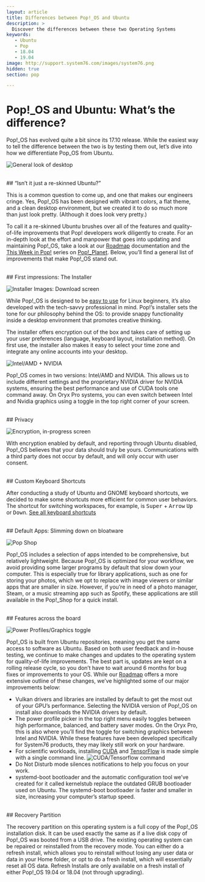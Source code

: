 ```yaml
---
layout: article
title: Differences between Pop!_OS and Ubuntu
description: >
  Discover the differences between these two Operating Systems
keywords:
   - Ubuntu
   - Pop
   - 18.04
   - 19.04
image: http://support.system76.com/images/system76.png
hidden: true
section: pop

---
```


# Pop!_OS and Ubuntu: What’s the difference?

Pop!_OS has evolved quite a bit since its 17.10 release. While the easiest way to tell the difference between the two is by testing them out, let’s dive into how we differentiate Pop_OS from Ubuntu.

![General look of desktop](/images/difference-between-pop-ubuntu/pop-desktop-screenshot.png)

<br>
## “Isn’t it just a re-skinned Ubuntu?”

This is a common question to come up, and one that makes our engineers cringe. Yes, Pop!_OS has been designed with vibrant colors, a flat theme, and a clean desktop environment, but we created it to do so much more than just look pretty. (Although it does look very pretty.)

To call it a re-skinned Ubuntu brushes over all of the features and quality-of-life improvements that Pop! developers work diligently to create. For an in-depth look at the effort and manpower that goes into updating and maintaining Pop!_OS, take a look at our [Roadmap](https://pop.system76.com/docs/roadmap/) documentation and the [This Week in Pop!](https://pop-planet.info/forums/forums/project-updates.28/) series on [Pop!_Planet](https://pop-planet.info/). Below, you’ll find a general list of improvements that make Pop!_OS stand out.

<br>
## First impressions: The Installer 

![Installer Images: Download screen](/images/difference-between-pop-ubuntu/Installer-Screenshot.png)

While Pop!_OS is designed to be [easy to use](https://www.forbes.com/sites/jasonevangelho/2018/11/14/a-linux-noob-reviews-the-pop_os-installer-from-system76/#144a421310d4) for Linux beginners, it’s also developed with the tech-savvy professional in mind. Pop!’s installer sets the tone for our philosophy behind the OS: to provide snappy functionality inside a desktop environment that promotes creative thinking.

The installer offers encryption out of the box and takes care of setting up your user preferences (language, keyboard layout, installation method). On first use, the installer also makes it easy to select your time zone and integrate any online accounts into your desktop.

![Intel/AMD + NVIDIA](/images/difference-between-pop-ubuntu/Intel&AMD-NVIDIA-1904.png)

Pop!_OS comes in two versions: Intel/AMD and NVIDIA. This allows us to include different settings and the proprietary NVIDIA driver for NVIDIA systems, ensuring the best performance and use of CUDA tools one command away. On Oryx Pro systems, you can even switch between Intel and Nvidia graphics using a toggle in the top right corner of your screen.

<br>
## Privacy

![Encryption, in-progress screen](/images/difference-between-pop-ubuntu/Encryption-Screenshot.png)

With encryption enabled by default, and reporting through Ubuntu disabled, Pop!_OS believes that your data should truly be yours. Communications with a third party does not occur by default, and will only occur with user consent.

<br>
## Custom Keyboard Shortcuts

After conducting a study of Ubuntu and GNOME keyboard shortcuts, we decided to make some shortcuts more efficient for common user behaviors. The shortcut for switching workspaces, for example, is <kbd>Super</kbd> + <kbd>Arrow</kbd> <kbd>Up</kbd> or <kbd>Down</kbd>.
[See all keyboard shortcuts](/articles/pop-keyboard-shortcuts/)

<br>
## Default Apps: Slimming down on bloatware 

![Pop Shop](/images/difference-between-pop-ubuntu/Pop!_Shop-Screenshot.png)

Pop!_OS includes a selection of apps intended to be comprehensive, but relatively lightweight. Because Pop!_OS is optimized for your workflow, we avoid providing some larger programs by default that slow down your computer. This is especially true for library applications, such as one for storing your photos, which we opt to replace with image viewers or similar apps that are smaller in size. However, if you’re in need of a photo manager, Steam, or a music streaming app such as Spotify, these applications are still available in the Pop!_Shop for a quick install.

<br>
## Features across the board 

![Power Profiles/Graphics toggle](/images/difference-between-pop-ubuntu/system-menu.png)

Pop!_OS is built from Ubuntu repositories, meaning you get the same access to software as Ubuntu. Based on both user feedback and in-house testing, we continue to make changes and updates to the operating system for quality-of-life improvements. The best part is, updates are kept on a rolling release cycle, so you don’t have to wait around 6 months for bug fixes or improvements to your OS. While our [Roadmap](https://support.system76.com/articles/roadmap/) offers a more extensive outline of these changes, we’ve highlighted some of our major improvements below:
 * Vulkan drivers and libraries are installed by default to get the most out of your GPU’s performance. Selecting the NVIDIA version of Pop!_OS on install also downloads the NVIDIA drivers by default.
 * The power profile picker in the top right menu easily toggles between high performance, balanced, and battery saver modes. On the Oryx Pro, this is also where you’ll find the toggle for switching graphics between Intel and NVIDIA. While these features have been developed specifically for System76 products, they may likely still work on your hardware.
 * For scientific workloads, installing [CUDA](https://support.system76.com/articles/cuda/) and [TensorFlow](https://support.system76.com/articles/install-tensorflow/) is made simple with a single command line.
	![CUDA/Tensorflow command](/images/difference-between-pop-ubuntu/Tensorflow.png)
 * Do Not Disturb mode silences notifications to help you focus on your work.
 * systemd-boot bootloader and the automatic configuration tool we’ve created for it called kernelstub replace the outdated GRUB bootloader used on Ubuntu. The systemd-boot bootloader is faster and smaller in size, increasing your computer’s startup speed.

<br>
## Recovery Partition

The recovery partition on this operating system is a full copy of the Pop!_OS installation disk. It can be used exactly the same as if a live disk copy of Pop!_OS was booted from a USB drive. The existing operating system can be repaired or reinstalled from the recovery mode. You can either do a refresh install, which allows you to reinstall without losing any user data or data in your Home folder, or opt to do a fresh install, which will essentially reset all OS data. Refresh Installs are only available on a fresh install of either Pop!_OS 19.04 or 18.04 (not through upgrading).
